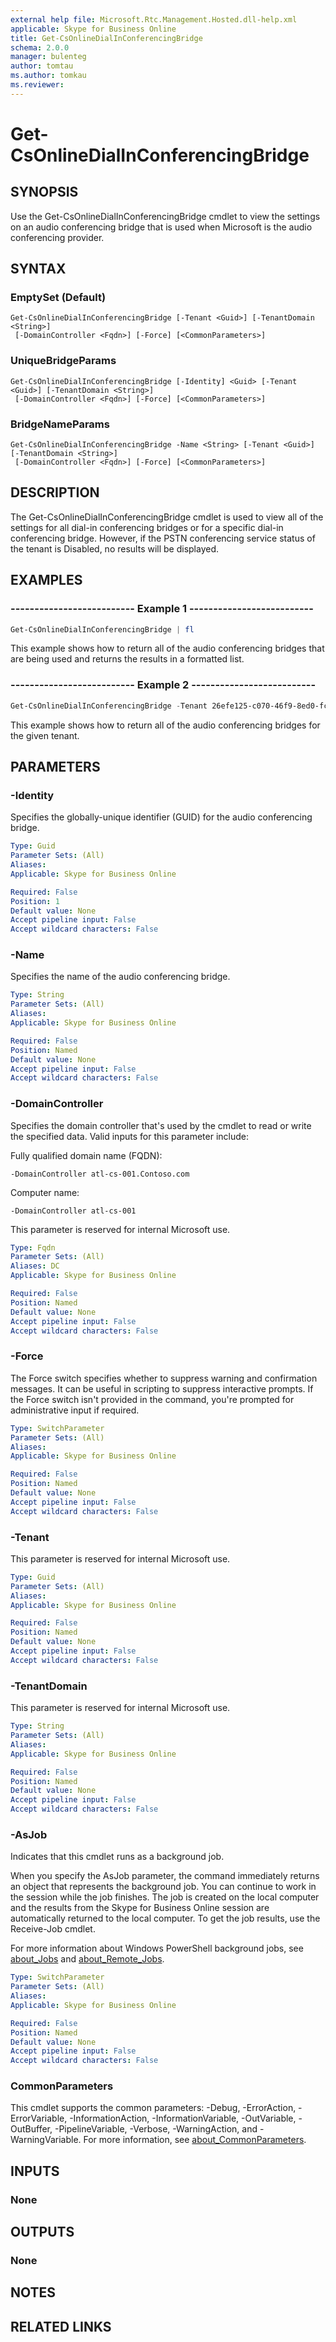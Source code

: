 ```yaml
---
external help file: Microsoft.Rtc.Management.Hosted.dll-help.xml 
applicable: Skype for Business Online
title: Get-CsOnlineDialInConferencingBridge
schema: 2.0.0
manager: bulenteg
author: tomtau
ms.author: tomkau
ms.reviewer:
---
```


# Get-CsOnlineDialInConferencingBridge

## SYNOPSIS
Use the Get-CsOnlineDialInConferencingBridge cmdlet to view the settings on an audio conferencing bridge that is used when Microsoft is the audio conferencing provider.

## SYNTAX

### EmptySet (Default)
```
Get-CsOnlineDialInConferencingBridge [-Tenant <Guid>] [-TenantDomain <String>]
 [-DomainController <Fqdn>] [-Force] [<CommonParameters>]
```

### UniqueBridgeParams
```
Get-CsOnlineDialInConferencingBridge [-Identity] <Guid> [-Tenant <Guid>] [-TenantDomain <String>]
 [-DomainController <Fqdn>] [-Force] [<CommonParameters>]
```

### BridgeNameParams
```
Get-CsOnlineDialInConferencingBridge -Name <String> [-Tenant <Guid>] [-TenantDomain <String>]
 [-DomainController <Fqdn>] [-Force] [<CommonParameters>]
```

## DESCRIPTION
The Get-CsOnlineDialInConferencingBridge cmdlet is used to view all of the settings for all dial-in conferencing bridges or for a specific dial-in conferencing bridge.
However, if the PSTN conferencing service status of the tenant is Disabled, no results will be displayed.

## EXAMPLES

### -------------------------- Example 1 --------------------------
```powershell
Get-CsOnlineDialInConferencingBridge | fl
```

This example shows how to return all of the audio conferencing bridges that are being used and returns the results in a formatted list.

### -------------------------- Example 2 --------------------------
```powershell
Get-CsOnlineDialInConferencingBridge -Tenant 26efe125-c070-46f9-8ed0-fc02165a167c
```

This example shows how to return all of the audio conferencing bridges for the given tenant.


## PARAMETERS

### -Identity
Specifies the globally-unique identifier (GUID) for the audio conferencing bridge.

```yaml
Type: Guid
Parameter Sets: (All)
Aliases: 
Applicable: Skype for Business Online

Required: False
Position: 1
Default value: None
Accept pipeline input: False
Accept wildcard characters: False
```

### -Name
Specifies the name of the audio conferencing bridge.

```yaml
Type: String
Parameter Sets: (All)
Aliases: 
Applicable: Skype for Business Online

Required: False
Position: Named
Default value: None
Accept pipeline input: False
Accept wildcard characters: False
```

### -DomainController
Specifies the domain controller that's used by the cmdlet to read or write the specified data.
Valid inputs for this parameter include:

Fully qualified domain name (FQDN): 

`-DomainController atl-cs-001.Contoso.com`

Computer name: 

`-DomainController atl-cs-001`

This parameter is reserved for internal Microsoft use.

```yaml
Type: Fqdn
Parameter Sets: (All)
Aliases: DC
Applicable: Skype for Business Online

Required: False
Position: Named
Default value: None
Accept pipeline input: False
Accept wildcard characters: False
```

### -Force
The Force switch specifies whether to suppress warning and confirmation messages.
It can be useful in scripting to suppress interactive prompts.
If the Force switch isn't provided in the command, you're prompted for administrative input if required.

```yaml
Type: SwitchParameter
Parameter Sets: (All)
Aliases: 
Applicable: Skype for Business Online

Required: False
Position: Named
Default value: None
Accept pipeline input: False
Accept wildcard characters: False
```

### -Tenant
This parameter is reserved for internal Microsoft use.

```yaml
Type: Guid
Parameter Sets: (All)
Aliases: 
Applicable: Skype for Business Online

Required: False
Position: Named
Default value: None
Accept pipeline input: False
Accept wildcard characters: False
```

### -TenantDomain
This parameter is reserved for internal Microsoft use.

```yaml
Type: String
Parameter Sets: (All)
Aliases: 
Applicable: Skype for Business Online

Required: False
Position: Named
Default value: None
Accept pipeline input: False
Accept wildcard characters: False
```

### -AsJob
Indicates that this cmdlet runs as a background job.

When you specify the AsJob parameter, the command immediately returns an object that represents the background job. You can continue to work in the session while the job finishes. The job is created on the local computer and the results from the Skype for Business Online session are automatically returned to the local computer. To get the job results, use the Receive-Job cmdlet.

For more information about Windows PowerShell background jobs, see [about_Jobs]( https://docs.microsoft.com/powershell/module/microsoft.powershell.core/about/about_jobs?view=powershell-6) and [about_Remote_Jobs]( https://docs.microsoft.com/powershell/module/microsoft.powershell.core/about/about_remote_jobs?view=powershell-6).


```yaml
Type: SwitchParameter
Parameter Sets: (All)
Aliases: 
Applicable: Skype for Business Online

Required: False
Position: Named
Default value: None
Accept pipeline input: False
Accept wildcard characters: False
```

### CommonParameters
This cmdlet supports the common parameters: -Debug, -ErrorAction, -ErrorVariable, -InformationAction, -InformationVariable, -OutVariable, -OutBuffer, -PipelineVariable, -Verbose, -WarningAction, and -WarningVariable. For more information, see [about_CommonParameters](https://go.microsoft.com/fwlink/?LinkID=113216).


## INPUTS

### None


## OUTPUTS

### None


## NOTES


## RELATED LINKS

